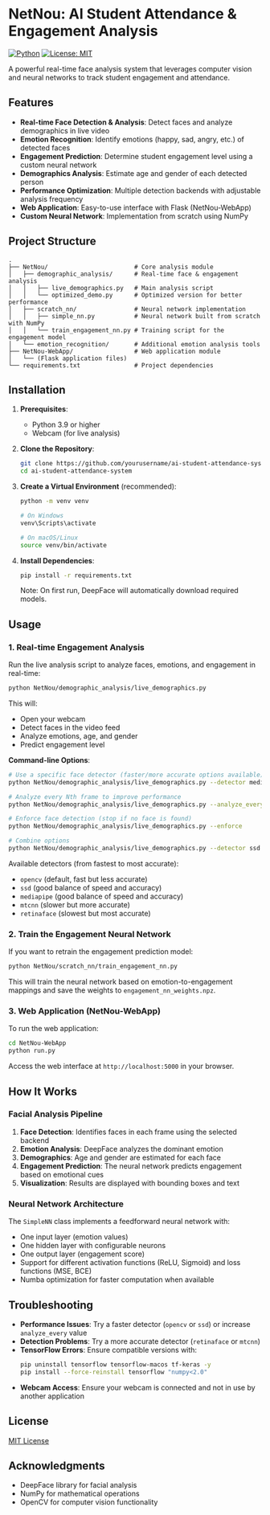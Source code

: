 # NetNou: AI Student Attendance & Engagement Analysis

[![Python](https://img.shields.io/badge/Python-3.9%2B-blue.svg)](https://www.python.org/)
[![License: MIT](https://img.shields.io/badge/License-MIT-yellow.svg)](https://opensource.org/licenses/MIT)

A powerful real-time face analysis system that leverages computer vision and neural networks to track student engagement and attendance.

## Features

- **Real-time Face Detection & Analysis**: Detect faces and analyze demographics in live video
- **Emotion Recognition**: Identify emotions (happy, sad, angry, etc.) of detected faces
- **Engagement Prediction**: Determine student engagement level using a custom neural network
- **Demographics Analysis**: Estimate age and gender of each detected person
- **Performance Optimization**: Multiple detection backends with adjustable analysis frequency
- **Web Application**: Easy-to-use interface with Flask (NetNou-WebApp)
- **Custom Neural Network**: Implementation from scratch using NumPy

## Project Structure

```
.
├── NetNou/                        # Core analysis module
│   ├── demographic_analysis/      # Real-time face & engagement analysis
│   │   ├── live_demographics.py   # Main analysis script
│   │   └── optimized_demo.py      # Optimized version for better performance
│   ├── scratch_nn/                # Neural network implementation
│   │   ├── simple_nn.py           # Neural network built from scratch with NumPy
│   │   └── train_engagement_nn.py # Training script for the engagement model
│   └── emotion_recognition/       # Additional emotion analysis tools
├── NetNou-WebApp/                 # Web application module
│   └── (Flask application files)
└── requirements.txt               # Project dependencies
```

## Installation

1. **Prerequisites**:
   - Python 3.9 or higher
   - Webcam (for live analysis)

2. **Clone the Repository**:
   ```bash
   git clone https://github.com/yourusername/ai-student-attendance-system.git
   cd ai-student-attendance-system
   ```

3. **Create a Virtual Environment** (recommended):
   ```bash
   python -m venv venv
   
   # On Windows
   venv\Scripts\activate
   
   # On macOS/Linux
   source venv/bin/activate
   ```

4. **Install Dependencies**:
   ```bash
   pip install -r requirements.txt
   ```
   
   Note: On first run, DeepFace will automatically download required models.

## Usage

### 1. Real-time Engagement Analysis

Run the live analysis script to analyze faces, emotions, and engagement in real-time:

```bash
python NetNou/demographic_analysis/live_demographics.py
```

This will:
- Open your webcam
- Detect faces in the video feed
- Analyze emotions, age, and gender
- Predict engagement level

**Command-line Options**:

```bash
# Use a specific face detector (faster/more accurate options available)
python NetNou/demographic_analysis/live_demographics.py --detector mediapipe

# Analyze every Nth frame to improve performance
python NetNou/demographic_analysis/live_demographics.py --analyze_every 2

# Enforce face detection (stop if no face is found)
python NetNou/demographic_analysis/live_demographics.py --enforce

# Combine options
python NetNou/demographic_analysis/live_demographics.py --detector ssd --analyze_every 3
```

Available detectors (from fastest to most accurate):
- `opencv` (default, fast but less accurate)
- `ssd` (good balance of speed and accuracy)
- `mediapipe` (good balance of speed and accuracy)
- `mtcnn` (slower but more accurate)
- `retinaface` (slowest but most accurate)

### 2. Train the Engagement Neural Network

If you want to retrain the engagement prediction model:

```bash
python NetNou/scratch_nn/train_engagement_nn.py
```

This will train the neural network based on emotion-to-engagement mappings and save the weights to `engagement_nn_weights.npz`.

### 3. Web Application (NetNou-WebApp)

To run the web application:

```bash
cd NetNou-WebApp
python run.py
```

Access the web interface at `http://localhost:5000` in your browser.

## How It Works

### Facial Analysis Pipeline

1. **Face Detection**: Identifies faces in each frame using the selected backend
2. **Emotion Analysis**: DeepFace analyzes the dominant emotion
3. **Demographics**: Age and gender are estimated for each face
4. **Engagement Prediction**: The neural network predicts engagement based on emotional cues
5. **Visualization**: Results are displayed with bounding boxes and text

### Neural Network Architecture

The `SimpleNN` class implements a feedforward neural network with:
- One input layer (emotion values)
- One hidden layer with configurable neurons
- One output layer (engagement score)
- Support for different activation functions (ReLU, Sigmoid) and loss functions (MSE, BCE)
- Numba optimization for faster computation when available

## Troubleshooting

- **Performance Issues**: Try a faster detector (`opencv` or `ssd`) or increase `analyze_every` value
- **Detection Problems**: Try a more accurate detector (`retinaface` or `mtcnn`)
- **TensorFlow Errors**: Ensure compatible versions with:
  ```bash
  pip uninstall tensorflow tensorflow-macos tf-keras -y
  pip install --force-reinstall tensorflow "numpy<2.0"
  ```
- **Webcam Access**: Ensure your webcam is connected and not in use by another application

## License

[MIT License](LICENSE)

## Acknowledgments

- DeepFace library for facial analysis
- NumPy for mathematical operations
- OpenCV for computer vision functionality